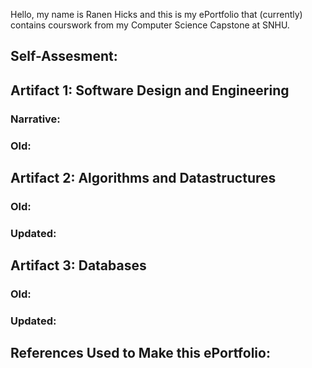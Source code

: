 Hello, my name is Ranen Hicks and this is my ePortfolio that (currently) contains courswork from my Computer Science Capstone at SNHU.

## Self-Assesment:



## Artifact 1: Software Design and Engineering

### Narrative:

### Old:
        
             

## Artifact 2: Algorithms and Datastructures
### Old:

### Updated:

## Artifact 3: Databases
### Old:

### Updated:


## References Used to Make this ePortfolio:

